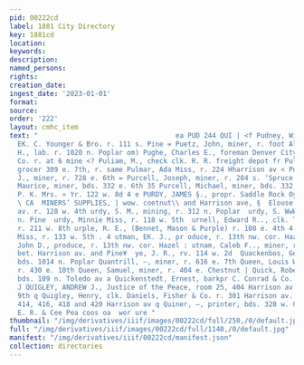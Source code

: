```yaml
---
pid: 00222cd
label: 1881 City Directory
key: 1881cd
location: 
keywords: 
description: 
named_persons: 
rights: 
creation_date: 
ingest_date: '2023-01-01'
format: 
source: 
order: '222'
layout: cmhc_item
text: "                                  ea PUD 244 QUI | <f Pudney, William P., lab.
  EK. C. Younger & Bro. r. 111 s. Pine = Puetz, John, miner, r. foot Alder Pugh, George
  H., lab. r. 1020 n. Poplar om) Pughe, Charles E., foreman Denver City Cons. Mining
  Co. r. at 6 mine <? Puliam, M., check clk. R. R. freight depot fr Pulis, Joseph,
  grocer 309 e. 7th, r. same Pulmar, Ada Miss, r. 224 Hharrison av < Pumphrey, Homer
  J., miner, r. 728 e. 6th = Purcell, Joseph, miner, r. 204 s. ‘Spruce 5 Purcell,
  Maurice, miner, bds. 332 e. 6th 35 Purcell, Michael, miner, bds. 332 e. 6th x Purcell,
  P. K. Mrs. » Yr. 122 w. 8d 4 e PURDY, JAMES §., propr. Saddle Rock Oyster and Chop:
  \ CA  MINERS’ SUPPLIES, | wow. coetnut\\ and Harrison ave, §  Elouse 417 Harrison
  av. r. 128 w. 4th urdy, S. M., mining, r. 312 n. Poplar  urdy, S. WwW... » rr. 613
  n. Pine  urdy, Minnie Miss, r. 118 w. 5th  urnell, Edward R.., clk. Thomson & Sayer,
  r. 211 w. 8th urple, R. E., (Bennet, Mason & Purple) r. 108 e. 4th 4 urple, Sallie
  Miss, r. 133 w. 5th . 4 utman, EK. J., pr oduce, r. 13th nw. cor. Hazel a utman,
  John D., produce, r. 13th nw. cor. Hazel : utnam, Caleb F.., miner, r. ss. 12th
  bet. Harrison av. and Pine¥  ye, J. R., rv. 114 w. 2d  Quackenbos, George, fireman,
  bds. 1014 n. Poplar Quantrill, —, miner, r. 616 e. 7th Queen, Louis W., teamster,
  r. 430 e. 10th Queen, Samuel, miner, r. 404 e. Chestnut | Quick, Robert, miner,
  bds. 109 n. Toledo av a Quickenstedt, Ernest, barkpr C. Conrad & Co. r. 206 e. 5th
  J QUIGLEY, ANDREW J., Justice of the Peace, room 25, 404 Harrison av. r. 121 e.
  9th q Quigley, Henry, clk. Daniels, Fisher & Co. r. 301 Harrison av. Quincy Block,
  414, 416, 418 and 420 Harrison av q Quiner, —, printer, bds. 328 w. Chestnut q  Abadie,
  E. R. & Cee Pea coos oa  wor ure "
thumbnail: "/img/derivatives/iiif/images/00222cd/full/250,/0/default.jpg"
full: "/img/derivatives/iiif/images/00222cd/full/1140,/0/default.jpg"
manifest: "/img/derivatives/iiif/00222cd/manifest.json"
collection: directories
---
```

